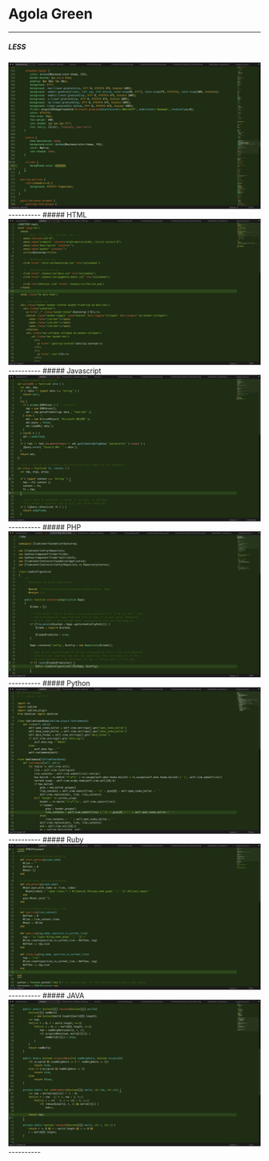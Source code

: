 # Agola Green
----------
##### LESS 
<img src="https://github.com/UnderlineWords/Agola-Color-Schemes/blob/master/screenshots/Green/Less.png" />
----------
##### HTML
<img src="https://github.com/UnderlineWords/Agola-Color-Schemes/blob/master/screenshots/Green/html.png" />
----------
##### Javascript
<img src="https://github.com/UnderlineWords/Agola-Color-Schemes/blob/master/screenshots/Green/javascript.png" />
----------
##### PHP
<img src="https://github.com/UnderlineWords/Agola-Color-Schemes/blob/master/screenshots/Green/php.png" />
----------
##### Python
<img src="https://github.com/UnderlineWords/Agola-Color-Schemes/blob/master/screenshots/Green/python.png" />
----------
##### Ruby
<img src="https://github.com/UnderlineWords/Agola-Color-Schemes/blob/master/screenshots/Green/ruby.png" />
----------
##### JAVA
<img src="https://github.com/UnderlineWords/Agola-Color-Schemes/blob/master/screenshots/Green/Java.png" />
----------
